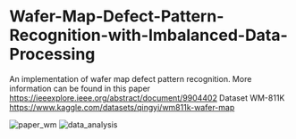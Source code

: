 # Wafer-Map-Defect-Pattern-Recognition-with-Imbalanced-Data-Processing

An implementation of wafer map defect pattern recognition. 
More information can be found in this paper https://ieeexplore.ieee.org/abstract/document/9904402
Dataset WM-811K https://www.kaggle.com/datasets/qingyi/wm811k-wafer-map


![paper_wm](https://user-images.githubusercontent.com/70984690/169591566-f91f8170-149c-48ad-93e2-e0d5aa8f5821.png)
![data_analysis](https://user-images.githubusercontent.com/70984690/169591698-ad138f0f-84cc-4836-918d-d65a8f2ed618.png)
